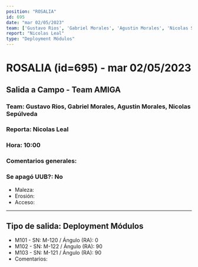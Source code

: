 ```yaml
---
position: "ROSALIA"
id: 695
date: "mar 02/05/2023"
team: ['Gustavo Rios', 'Gabriel Morales', 'Agustin Morales', 'Nicolas Sepúlveda']
report: "Nicolas Leal"
type: "Deployment Módulos"
---
```


# ROSALIA (id=695) - mar 02/05/2023
## Salida a Campo - Team AMIGA
### Team: Gustavo Rios, Gabriel Morales, Agustin Morales, Nicolas Sepúlveda
### Reporta: Nicolas Leal
### Hora: 10:00
### Comentarios generales: 
### Se apagó UUB?: No 
- Maleza: 
- Erosión: 
- Acceso: 
---------
## Tipo de salida: Deployment Módulos
   - M101 - SN: M-120 / Ángulo (RA): 0
   - M102 - SN: M-122 / Ángulo (RA): 90
   - M103 - SN: M-121 / Ángulo (RA): 90
   - Comentarios: 
